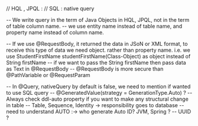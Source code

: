 
// HQL , JPQL :
// SQL : native query

-- We write query in the term of Java Objects in HQL, JPQL, not in the term of table column name.
-- we use entity name instead of table name, and property name instead of column name.

-- If we use @RequestBody, it returned the data in JSoN or XML format, to receive this type of data we need object.
   rather than property name. i.e. we use StudentFirstName studentFirstName(Class-Object) as object instead of String firstName
-- if we want to pass the String firstName then pass data as Text in @RequestBody
-- @RequestBody is more secure than @PathVariable or @RequestParam

-- In @Query, nativeQuery by default is false, we need to mention if wanted to use SQL query
-- @GeneratedValue(strategy = GenerationType.Auto) ?
-- Always check ddl-auto property if you want to make any structural change in table 
-- Table, Sequence, Identity -> responsibility goes to database
-- need to understand AUTO :-> who generate Auto ID? JVM, Spring ?
-- UUID ?
